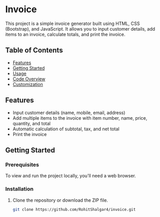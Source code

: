 # Invoice

This project is a simple invoice generator built using HTML, CSS (Bootstrap), and JavaScript. It allows you to input customer details, add items to an invoice, calculate totals, and print the invoice.

## Table of Contents

- [Features](#features)
- [Getting Started](#getting-started)
- [Usage](#usage)
- [Code Overview](#code-overview)
- [Customization](#customization)

## Features

- Input customer details (name, mobile, email, address)
- Add multiple items to the invoice with item number, name, price, quantity, and total
- Automatic calculation of subtotal, tax, and net total
- Print the invoice

## Getting Started

### Prerequisites

To view and run the project locally, you'll need a web browser.

### Installation

1. Clone the repository or download the ZIP file.
   ```sh
   git clone https://github.com/RohitShalgar4/invoice.git
